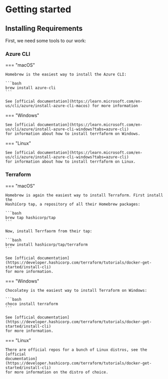 # Getting started

## Installing Requirements

First, we need some tools to our work:

### Azure CLI

=== "macOS"

    Homebrew is the easiest way to install the Azure CLI:

    ```bash
    brew install azure-cli
    ```

    See [official documentation](https://learn.microsoft.com/en-us/cli/azure/install-azure-cli-macos) for more information

=== "Windows"

    See [official documentation](https://learn.microsoft.com/en-us/cli/azure/install-azure-cli-windows?tabs=azure-cli)
    for information about how to install terrfaform on Windows.

=== "Linux"

    See [official documentation](https://learn.microsoft.com/en-us/cli/azure/install-azure-cli-windows?tabs=azure-cli)
    for information about how to install terrfaform on Linux.

### Terraform

=== "macOS"

    Homebrew is again the easiest way to install Terraform. First install the
    HashiCorp tap, a repository of all their Homebrew packages:

    ```bash
    brew tap hashicorp/tap
    ```

    Now, install Terrfaorm from their tap:

    ```bash
    brew install hashicorp/tap/terraform
    ```

    See [official documentation](https://developer.hashicorp.com/terraform/tutorials/docker-get-started/install-cli)
    for more information.

=== "Windows"

    Chocolatey is the easiest way to install Terraform on Windows:

    ```bash
    choco install terraform
    ```

    See [official documentation](https://developer.hashicorp.com/terraform/tutorials/docker-get-started/install-cli)
    for more information.

=== "Linux"

    There are official repos for a bunch of Linux distros, see the [official
    documentation](https://developer.hashicorp.com/terraform/tutorials/docker-get-started/install-cli)
    for more information on the distro of choice.
